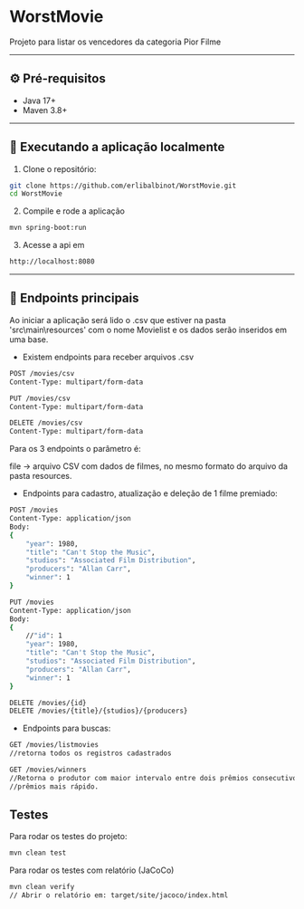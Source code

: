 # WorstMovie
Projeto para listar os vencedores da categoria Pior Filme

---

## ⚙️ Pré-requisitos

- Java 17+
- Maven 3.8+

---

## 🚀 Executando a aplicação localmente

1. Clone o repositório:

```bash
git clone https://github.com/erlibalbinot/WorstMovie.git
cd WorstMovie
```
2. Compile e rode a aplicação
```bash
mvn spring-boot:run
```
3. Acesse a api em
```bash
http://localhost:8080
```

---

## 📂 Endpoints principais

Ao iniciar a aplicação será lido o .csv que estiver na pasta 'src\main\resources' com o nome Movielist e os dados serão inseridos em uma base.
- Existem endpoints para receber arquivos .csv
```bash
POST /movies/csv
Content-Type: multipart/form-data
```

```bash
PUT /movies/csv
Content-Type: multipart/form-data
```

```bash
DELETE /movies/csv
Content-Type: multipart/form-data
```
Para os 3 endpoints o parâmetro é:

file → arquivo CSV com dados de filmes, no mesmo formato do arquivo da pasta resources.

- Endpoints para cadastro, atualização e deleção de 1 filme premiado:

```bash
POST /movies
Content-Type: application/json
Body:
{
    "year": 1980,
    "title": "Can't Stop the Music",
    "studios": "Associated Film Distribution",
    "producers": "Allan Carr",
    "winner": 1 
}
```

```bash
PUT /movies
Content-Type: application/json
Body:
{
    //"id": 1
    "year": 1980,
    "title": "Can't Stop the Music",
    "studios": "Associated Film Distribution",
    "producers": "Allan Carr",
    "winner": 1 
}
```

```bash
DELETE /movies/{id}
DELETE /movies/{title}/{studios}/{producers}
```

- Endpoints para buscas:

```bash
GET /movies/listmovies
//retorna todos os registros cadastrados
```

```bash
GET /movies/winners
//Retorna o produtor com maior intervalo entre dois prêmios consecutivos, e o que obteve dois
//prêmios mais rápido.

```

## Testes

Para rodar os testes do projeto:
```bash
mvn clean test
```
Para rodar os testes com relatório (JaCoCo)
```bash
mvn clean verify
// Abrir o relatório em: target/site/jacoco/index.html
```
